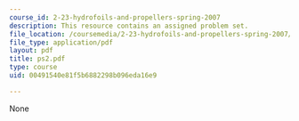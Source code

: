 ```yaml
---
course_id: 2-23-hydrofoils-and-propellers-spring-2007
description: This resource contains an assigned problem set.
file_location: /coursemedia/2-23-hydrofoils-and-propellers-spring-2007/00491540e81f5b6882298b096eda16e9_ps2.pdf
file_type: application/pdf
layout: pdf
title: ps2.pdf
type: course
uid: 00491540e81f5b6882298b096eda16e9

---
```

None